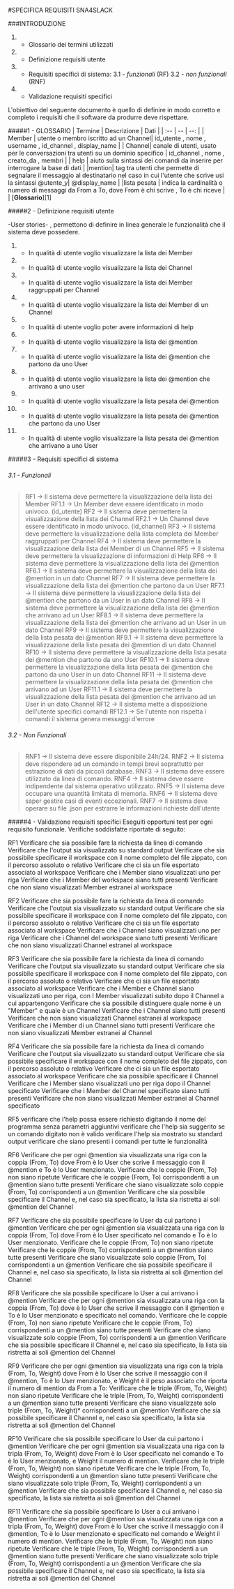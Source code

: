 #SPECIFICA REQUISITI SNA4SLACK

###INTRODUZIONE
1. - Glossario dei termini utilizzati
2. - Definizione requisiti utente
3. - Requisiti specifici di sistema:
	3.1 - _funzionali_ (RF)
	3.2 - _non funzionali_ (RNF)
4. - Validazione requisiti specifici

L'obiettivo del seguente documento è quello di definire in modo corretto e completo i requisiti che il software da produrre deve rispettare.

#####1 - GLOSSARIO
| Termine | Descrizione | Dati	|
|    :--  |    --    	| --:   |
| Member  |  utente o membro iscritto ad un Channel| id_utente , nome , username , id_channel  , display_name |
| Channel| canale di utenti, usato per le conversazioni tra utenti su un dominio specifico |  id_channel , nome , creato_da , membri |
| help | aiuto sulla sintassi dei comandi da inserire per interrogare la base di dati |
|mention| tag tra utenti che permette di segnalare il messaggio al destinatario nel caso in cui l'utente che scrive usi la sintassi @utente_y| 	@display_name | 
|lista pesata	| indica la cardinalità o numero di messaggi da From a To, dove From è chi scrive , To è chi riceve | |
[**Glossario**][1]

#####2 - Definizione requisiti utente 

-User stories- ,  permettono di definire in linea generale le funzionalità che il sistema deve possedere.

1. - In qualità di utente voglio visualizzare la lista dei Member
2. - In qualità di utente voglio visualizzare la lista dei Channel
3. - In qualità di utente voglio visualizzare la lista dei Member raggruppati per Channel
4. - In qualità di utente voglio visualizzare la lista dei Member di un Channel
5. - In qualità di utente voglio poter avere informazioni di help
6. - In qualità di utente voglio visualizzare la lista dei @mention
7. - In qualità di utente voglio visualizzare la lista dei @mention che partono da uno User
8. - In qualità di utente voglio visualizzare la lista dei @mention che arrivano a uno user
9. - In qualità di utente voglio visualizzare la lista pesata dei @mention
10. - In qualità di utente voglio visualizzare la lista pesata dei @mention che partono da uno User
11. - In qualità di utente voglio visualizzare la lista pesata dei @mention che arrivano a uno User

#####3 - Requisiti specifici di sistema
###### 3.1 - Funzionali
>RF1 -> Il sistema deve permettere la visualizzazione della lista dei Member
	RF1.1 -> Un Member deve essere identificato in modo univoco. (id_utente)
>RF2 -> Il sistema deve permettere la visualizzazione della lista dei Channel
	RF2.1 -> Un Channel deve essere identificato in modo univoco. (id_channel)
>RF3 -> Il sistema deve permettere la visualizzazione della lista completa dei Member raggruppati per Channel
>RF4 -> Il sistema deve permettere la visualizzazione della lista dei Member di un Channel
>RF5 -> Il sistema deve permettere la visualizzazione di informazioni di Help
>RF6 -> Il sistema deve permettere la visualizzazione della lista dei @mention
	RF6.1 -> Il sistema deve permettere la visualizzazione della lista dei @mention in un dato Channel
>RF7 -> Il sistema deve permettere la visualizzazione della lista dei @mention che partono da un User
	RF7.1 -> Il sistema deve permettere la visualizzazione della lista dei @mention che partono da un User in un dato Channel
>RF8 -> Il sistema deve permettere la visualizzazione della lista dei @mention che arrivano ad un User
	RF8.1 -> Il sistema deve permettere la visualizzazione della lista dei @mention che arrivano ad un User in un dato Channel
>RF9 -> Il sistema deve permettere la visualizzazione della lista pesata dei @mention
	RF9.1 ->  Il sistema deve permettere la visualizzazione della lista pesata dei @mention di un dato Channel
>RF10 -> Il sistema deve permettere la visualizzazione della lista pesata dei @mention che partono da uno User 
	RF10.1 -> Il sistema deve permettere la visualizzazione della lista pesata dei @mention che partono da uno User in un dato Channel
>RF11 -> Il sistema deve permettere la visualizzazione della lista pesata dei @mention che arrivano ad un User 
	RF11.1 -> Il sistema deve permettere la visualizzazione della lista pesata dei @mention che arrivano ad un User in un dato Channel
>RF12 -> Il sistema mette a disposizione dell'utente specifici comandi
	RF12.1 -> Se l'utente non rispetta i comandi il sistema genera messaggi d'errore

###### 3.2 - Non Funzionali
>RNF1 -> Il sistema deve essere disponibile 24h/24.
>RNF2 -> Il sistema deve rispondere ad un comando in tempi brevi soprattutto per estrazione di dati da piccoli database.
>RNF3 -> Il sistema deve essere utilizzato da linea di comando.
>RNF4 -> Il sistema deve essere indipendente dal sistema operativo utilizzato.
>RNF5 -> Il sistema deve occupare una quantità limitata di memoria. 
>RNF6 -> Il sistema deve saper gestire casi di eventi eccezionali.
>RNF7 -> Il sistema deve operare su file .json per estrarre le informazioni richieste dall'utente


#####4 - Validazione requisiti specifici
Eseguiti opportuni test per ogni requisito funzionale. Verifiche soddisfatte riportate di seguito:

  RF1
  Verificare che sia possibile fare la richiesta da linea di comando
  Verificare che l'output sia visualizzato su standard output
  Verificare che sia possibile specificare il workspace con il nome completo del file zippato, con il percorso assoluto o relativo
  Verificare che ci sia un file esportato associato al workspace
  Verificare che i Member siano visualizzati uno per riga
  Verificare che i Member del workspace siano tutti presenti
  Verificare che non siano visualizzati Member estranei al workspace

  RF2
  Verificare che sia possibile fare la richiesta da linea di comando
  Verificare che l'output sia visualizzato su standard output
  Verificare che sia possibile specificare il workspace con il nome completo del file zippato, con il percorso assoluto o relativo
  Verificare che ci sia un file esportato associato al workspace
  Verificare che i Channel siano visualizzati uno per riga
  Verificare che i Channel del workspace siano tutti presenti
  Verificare che non siano visualizzati Channel estranei al workspace

  RF3
  Verificare che sia possibile fare la richiesta da linea di comando
  Verificare che l'output sia visualizzato su standard output
  Verificare che sia possibile specificare il workspace con il nome completo del file zippato, con il percorso assoluto o relativo
  Verificare che ci sia un file esportato associato al workspace
  Verificare che i Member e Channel siano visualizzati uno per riga, con I Member visualizzati subito dopo il Channel a cui appartengono
  Verificare che sia possibile distinguere quale nome è un "Member" e quale è un Channel
  Verificare che i Channel siano tutti presenti
  Verificare che non siano visualizzati Channel estranei al workspace
  Verificare che i Member di un Channel siano tutti presenti
  Verificare che non siano visualizzati Member estranei al Channel

  RF4
  Verificare che sia possibile fare la richiesta da linea di comando
  Verificare che l'output sia visualizzato su standard output
  Verificare che sia possibile specificare il workspace con il nome completo del file zippato, con il percorso assoluto o relativo
  Verificare che ci sia un file esportato associato al workspace
  Verificare che sia possibile specificare il Channel
  Verificare che i Member siano visualizzati uno per riga dopo il Channel specificato
  Verificare che i Member del Channel specificato siano tutti presenti
  Verificare che non siano visualizzati Member estranei al Channel specificato
 
  RF5
  verificare che l'help possa essere richiesto digitando il nome del programma senza parametri aggiuntivi
  verificare che l'help sia suggerito se un comando digitato non è valido
  verificare l'help sia mostrato su standard output
  verificare che siano presenti i comandi per tutte le funzionalità

  RF6
  Verificare che per ogni @mention sia visualizzata una riga con la coppia (From, To) dove From è
	lo User che scrive il messaggio con il @mention e To è lo User menzionato.
  Verificare che le coppie (From, To) non siano ripetute
  Verificare che le coppie (From, To) corrispondenti a un @mention siano tutte presenti
  Verificare che siano visualizzate solo coppie (From, To) corrispondenti a un @mention
  Verificare che sia possibile specificare il Channel e, nel caso sia specificato, la lista sia ristretta ai soli @mention del Channel

  RF7
  Verificare che sia possibile specificare lo User da cui partono i @mention
  Verificare che per ogni @mention sia visualizzata una riga con la coppia (From, To) dove From è lo User specificato nel comando e To è lo User menzionato.
  Verificare che le coppie (From, To) non siano ripetute
  Verificare che le coppie (From, To) corrispondenti a un @mention siano tutte presenti
  Verificare che siano visualizzate solo coppie (From, To) corrispondenti a un @mention
  Verificare che sia possibile specificare il Channel e, nel caso sia specificato, la lista sia ristretta ai soli @mention del Channel

  RF8
  Verificare che sia possibile specificare lo User a cui arrivano i @mention
  Verificare che per ogni @mention sia visualizzata una riga con la coppia (From, To) dove è lo User
  che scrive il messaggio con il @mention e To è lo User menzionato e specificato nel comando.
  Verificare che le coppie (From, To) non siano ripetute
  Verificare che le coppie (From, To) corrispondenti a un @mention siano tutte presenti
  Verificare che siano visualizzate solo coppie (From, To) corrispondenti a un @mention
  Verificare che sia possibile specificare il Channel e, nel caso sia specificato, la lista sia ristretta ai soli @mention del Channel

  RF9
  Verificare che per ogni @mention sia visualizzata una riga con la tripla (From, To, Weight) dove From è lo User che scrive il messaggio con il @mention, To è lo User menzionato, e Weight è il peso associato che riporta il numero di mention da From a To:
  Verificare che le triple (From, To, Weight) non siano ripetute
  Verificare che le triple (From, To, Weight) corrispondenti a un @mention siano tutte presenti
  Verificare che siano visualizzate solo triple (From, To, Weight)* corrispondenti a un @mention
  Verificare che sia possibile specificare il Channel e, nel caso sia specificato, la lista sia ristretta ai soli @mention del Channel

  RF10
  Verificare che sia possibile specificare lo User da cui partono i @mention
  Verificare che per ogni @mention sia visualizzata una riga con la tripla (From, To, Weight) dove From è lo User specificato nel comando e To è lo User menzionato, e Weight il numero di mention.
  Verificare che le triple (From, To, Weight) non siano ripetute
  Verificare che le triple (From, To, Weight) corrispondenti a un @mention siano tutte presenti
  Verificare che siano visualizzate solo triple (From, To, Weight) corrispondenti a un @mention
  Verificare che sia possibile specificare il Channel e, nel caso sia specificato, la lista sia ristretta ai soli @mention del Channel

  RF11
  Verificare che sia possibile specificare lo User a cui arrivano i @mention
  Verificare che per ogni @mention sia visualizzata una riga con a tripla (From, To, Weight) dove From è lo User che scrive il messaggio con il @mention, To è lo User menzionato e specificato nel comando e Weight il numero di mention.
  Verificare che le triple (From, To, Weight) non siano ripetute
  Verificare che le triple (From, To, Weight) corrispondenti a un @mention siano tutte presenti
  Verificare che siano visualizzate solo triple (From, To, Weight) corrispondenti a un @mention
  Verificare che sia possibile specificare il Channel e, nel caso sia specificato, la lista sia ristretta ai soli @mention del Channel

